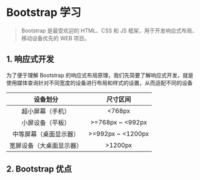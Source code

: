 # Bootstrap 学习

> Bootstrap 是最受欢迎的 HTML、CSS 和 JS 框架，用于开发响应式布局、移动设备优先的 WEB 项目。

## 1. 响应式开发

为了便于理解 Bootstrap 的响应式布局原理，我们先简要了解响应式开发，就是使用媒体查询针对不同宽度的设备进行布局和样式的设置，从而适配不同的设备

|         设备划分         |     尺寸区间      |
| :----------------------: | :---------------: |
|     超小屏幕（手机）     |      <768px       |
|     小屏设备（平板）     | >=768px ~ <992px  |
|  中等屏幕（桌面显示器）  | >=992px ~ <1200px |
| 宽屏设备（大桌面显示器） |      >1200px      |

## 2. Bootstrap 优点

<Vssue />
